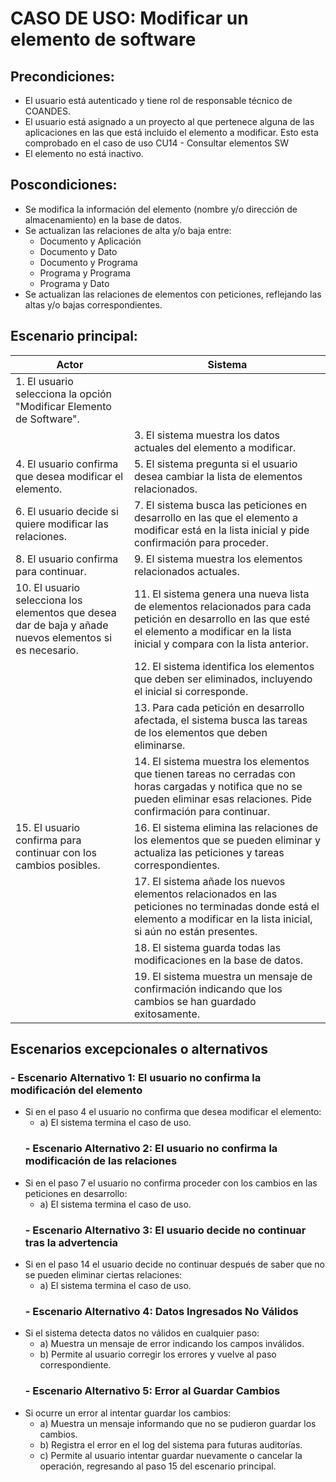 # CASO DE USO: Modificar un elemento de software 
## Precondiciones: 
- El usuario está autenticado y tiene rol de responsable técnico de COANDES.
- El usuario está asignado a un proyecto al que pertenece alguna de las aplicaciones en las que está incluido el elemento a modificar. Esto esta comprobado en el caso de uso CU14 - Consultar elementos SW
- El elemento no está inactivo.

## Poscondiciones: 
- Se modifica la información del elemento (nombre y/o dirección de almacenamiento) en la base de datos.
- Se actualizan las relaciones de alta y/o baja entre:
	- Documento y Aplicación
	- Documento y Dato
	- Documento y Programa
	- Programa y Programa
	- Programa y Dato
- Se actualizan las relaciones de elementos con peticiones, reflejando las altas y/o bajas correspondientes.

## Escenario principal: 
| Actor         | Sistema                                                                 |
|---------------|-------------------------------------------------------------------------|
| 1. El usuario selecciona la opción "Modificar Elemento de Software".   | |
|             | 3. El sistema muestra los datos actuales del elemento a modificar. |
| 4. El usuario confirma que desea modificar el elemento.     | 5. El sistema pregunta si el usuario desea cambiar la lista de elementos relacionados. |
| 6. El usuario decide si quiere modificar las relaciones.     | 7. El sistema busca las peticiones en desarrollo en las que el elemento a modificar está en la lista inicial y pide confirmación para proceder. |
| 8. El usuario confirma para continuar.                          | 9. El sistema muestra los elementos relacionados actuales. |
| 10. El usuario selecciona los elementos que desea dar de baja y añade nuevos elementos si es necesario.              | 11. El sistema genera una nueva lista de elementos relacionados para cada petición en desarrollo en las que esté el elemento a modificar en la lista inicial y compara con la lista anterior. |
|               | 12. El sistema identifica los elementos que deben ser eliminados, incluyendo el inicial si corresponde. |
|               | 13. Para cada petición en desarrollo afectada, el sistema busca las tareas de los elementos que deben eliminarse. |
|               | 14. El sistema muestra los elementos que tienen tareas no cerradas con horas cargadas y notifica que no se pueden eliminar esas relaciones. Pide confirmación para continuar. |
| 15. El usuario confirma para continuar con los cambios posibles.              | 16. El sistema elimina las relaciones de los elementos que se pueden eliminar y actualiza las peticiones y tareas correspondientes. |
|               | 17. El sistema añade los nuevos elementos relacionados en las peticiones no terminadas donde está el elemento a modificar en la lista inicial, si aún no están presentes. |
|               | 18. El sistema guarda todas las modificaciones en la base de datos. |
|               | 19. El sistema muestra un mensaje de confirmación indicando que los cambios se han guardado exitosamente. |

## Escenarios excepcionales o alternativos
  ### - Escenario Alternativo 1: El usuario no confirma la modificación del elemento
- Si en el paso 4 el usuario no confirma que desea modificar el elemento:
    -  a) El sistema termina el caso de uso.
  ### - Escenario Alternativo 2: El usuario no confirma la modificación de las relaciones
- Si en el paso 7 el usuario no confirma proceder con los cambios en las peticiones en desarrollo:
    -  a) El sistema termina el caso de uso.
  ### - Escenario Alternativo 3: El usuario decide no continuar tras la advertencia
- Si en el paso 14 el usuario decide no continuar después de saber que no se pueden eliminar ciertas relaciones:
    -  a) El sistema termina el caso de uso.
  ### - Escenario Alternativo 4: Datos Ingresados No Válidos
- Si el sistema detecta datos no válidos en cualquier paso:
    -  a) Muestra un mensaje de error indicando los campos inválidos.
    -  b) Permite al usuario corregir los errores y vuelve al paso correspondiente.
  ### - Escenario Alternativo 5: Error al Guardar Cambios
- Si ocurre un error al intentar guardar los cambios:
    -  a) Muestra un mensaje informando que no se pudieron guardar los cambios.
    -  b) Registra el error en el log del sistema para futuras auditorías.
    -  c) Permite al usuario intentar guardar nuevamente o cancelar la operación, regresando al paso 15 del escenario principal.
